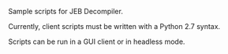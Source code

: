 Sample scripts for JEB Decompiler.

Currently, client scripts must be written with a Python 2.7 syntax.

Scripts can be run in a GUI client or in headless mode.